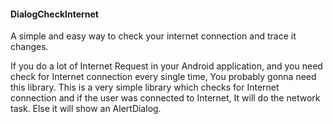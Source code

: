 #### DialogCheckInternet

A simple and easy way to check your internet connection and trace it changes.

If you do a lot of Internet Request in your Android application, and you need check for Internet connection every single time, You probably gonna need this library. This is a very simple library which checks for Internet connection and if the user was connected to Internet, It will do the network task. Else it will show an AlertDialog.
